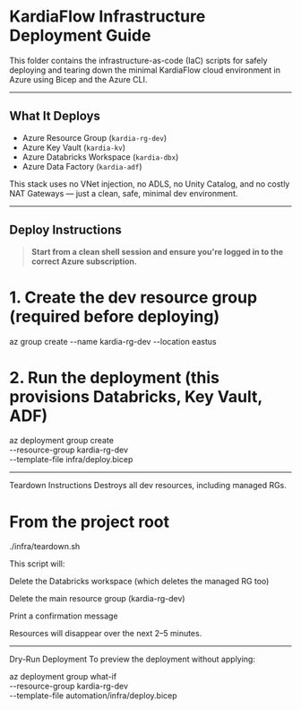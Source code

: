 # KardiaFlow Infrastructure Deployment Guide

This folder contains the infrastructure-as-code (IaC) scripts for safely deploying and tearing down the minimal KardiaFlow cloud environment in Azure using Bicep and the Azure CLI.

---

## What It Deploys

- Azure Resource Group (`kardia-rg-dev`)
- Azure Key Vault (`kardia-kv`)
- Azure Databricks Workspace (`kardia-dbx`)
- Azure Data Factory (`kardia-adf`)

This stack uses no VNet injection, no ADLS, no Unity Catalog, and no costly NAT Gateways — just a clean, safe, minimal dev environment.

---

## Deploy Instructions

> **Start from a clean shell session and ensure you're logged in to the correct Azure subscription.**

# 1. Create the dev resource group (required before deploying)
az group create --name kardia-rg-dev --location eastus

# 2. Run the deployment (this provisions Databricks, Key Vault, ADF)
az deployment group create \
  --resource-group kardia-rg-dev \
  --template-file infra/deploy.bicep

---

Teardown Instructions
Destroys all dev resources, including managed RGs.

# From the project root
./infra/teardown.sh

This script will:

Delete the Databricks workspace (which deletes the managed RG too)

Delete the main resource group (kardia-rg-dev)

Print a confirmation message

Resources will disappear over the next 2–5 minutes.

---

Dry-Run Deployment
To preview the deployment without applying:

az deployment group what-if \
  --resource-group kardia-rg-dev \
  --template-file automation/infra/deploy.bicep
